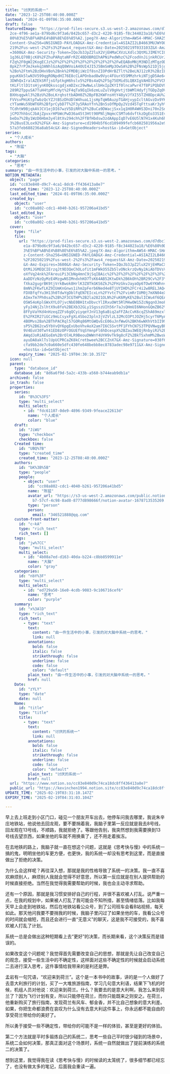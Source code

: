 ```yaml
---
title: "讨厌的系统一"
date: "2023-12-25T08:40:00.000Z"
lastmod: "2024-01-09T06:35:00.000Z"
draft: false
featuredImage: "https://prod-files-secure.s3.us-west-2.amazonaws.com/d7dbc101-8\
  2ce-4f96-ae1a-879bd6c9f3a6/842bc657-d3c2-4220-9185-f8c344023a18/%E6%80%9D%E8%\
  80%83%E5%BF%AB%E4%B8%8E%E6%85%A2.jpeg?X-Amz-Algorithm=AWS4-HMAC-SHA256&X-Amz-\
  Content-Sha256=UNSIGNED-PAYLOAD&X-Amz-Credential=ASIAZI2LB4663MUJWYOO%2F20250\
  219%2Fus-west-2%2Fs3%2Faws4_request&X-Amz-Date=20250219T033103Z&X-Amz-Expires\
  =3600&X-Amz-Security-Token=IQoJb3JpZ2luX2VjEHMaCXVzLXdlc3QtMiJIMEYCIQDIcomsKD\
  1g36LQ70BjcK8%2FZhuPARqtaNFrRZC4BDOBRQIhAPNiPedWhzC%2FcodVnJijnkRCUrJ68u6GGb7\
  FZq%2F0gW22KogECJz%2F%2F%2F%2F%2F%2F%2F%2F%2F%2FwEQABoMNjM3NDIzMTgzODA1IgzvRu\
  8pkZ7rPJmJkekq3ANhlGzAqQ8WVoiA4OUI4JI5J5BmSmMp3OwSA%2B%2FNsWp521Dj5jgGDNj5SEw\
  %2Bo%2Ftm%2BzDHxVBo%2Bnk%2FMDBjiWzIf8snZIOPdHrBZTlt%2BeLNJ12zR3%2BzILQhmNpWZ8\
  pguK6k5lwN3V599qgRONpdHI76E8cCLAPOnbad8w9Vyc4FUurX5SMMzhrkiNTjgD5Ae64e1keoe4p\
  3DWhQxIralAZEkSRfjsGfptkgH6hslv5%2FBs4aQ%2FSg75EMidSLQBXIgVAHO3%2FVCR8dMSV6lq\
  tKLFltlD1tsHjynK0QksscgdjxmD2xc29wNwLslbHxIpZKYIf0lncaPwr47f8PiPQbDV92USyOYxZ\
  289R2TppuSA7TuH4tpMfcHyt%2F4qTa9EqIk6zmLuZulV0gHvtjtbWMlHdyfjTGDpZqOVeTT2pBQl\
  BXHsqgwkl3%2BzU%2BoLKrqhsttbADH0Z%2BpFB2KWFnsHtY48yVJfXI55TZH8DpcAU%2FYTay1n7\
  FVVsvPHiKtpTwbzQcYZJtBSzDhUDlW4huaL1jsHpTqW0AuzpTGAHjvypIcltAGvzDx9YKX2VC3Ar2\
  cYTamWu59bWT6R%2BfprCybD7T%2F3y5RAoYfn%2Bn5sOfMpQy2Vzd45TqFttsaKr3yh%2BgtVPDa\
  TCdhtW9BjqkAVJCV1ejDI67wzV5DiRR%2F%2BuCa9DWacjSxx1q1H0R4WHS3Dni70n2Snc2Q%2F4E\
  jCPO7hhbsCJbAjZpvxrHPbWcPwD36a45t3Htt90PNljNqmcCSMTo6dvftkzDgEo33S1EvR8R2%2Be\
  beDa7%2By1WzD6Hbm3y4l8tXv294ch%2FfBfHbdsw3zdAAppIqD7vE6U5lN7H1x4Kuh6hXmeMzCCA\
  3%2BusE3Lox92%2F&X-Amz-Signature=cd1904b5f6cd109499fefcb602581956a2e952029a84\
  57a3feb688236a8ab54c&X-Amz-SignedHeaders=host&x-id=GetObject"
series:
  - "个人成长"
authors:
  - "陈猛"
tags:
  - "大脑"
categories:
  - "思考"
summary: "由一件生活中的小事，引发的对大脑中系统一的思考。"
NOTION_METADATA:
  object: "page"
  id: "cc83e840-d9c7-4ca1-8dc8-ff436413a8e7"
  created_time: "2023-12-25T08:40:00.000Z"
  last_edited_time: "2024-01-09T06:35:00.000Z"
  created_by:
    object: "user"
    id: "cc08a802-cdc1-4040-b261-957206a41bd5"
  last_edited_by:
    object: "user"
    id: "cc08a802-cdc1-4040-b261-957206a41bd5"
  cover:
    type: "file"
    file:
      url: "https://prod-files-secure.s3.us-west-2.amazonaws.com/d7dbc101-82ce-4f96-a\
        e1a-879bd6c9f3a6/842bc657-d3c2-4220-9185-f8c344023a18/%E6%80%9D%E8%80%8\
        3%E5%BF%AB%E4%B8%8E%E6%85%A2.jpeg?X-Amz-Algorithm=AWS4-HMAC-SHA256&X-Am\
        z-Content-Sha256=UNSIGNED-PAYLOAD&X-Amz-Credential=ASIAZI2LB466UQUDXBUV\
        %2F20250219%2Fus-west-2%2Fs3%2Faws4_request&X-Amz-Date=20250219T033010Z\
        &X-Amz-Expires=3600&X-Amz-Security-Token=IQoJb3JpZ2luX2VjEHMaCXVzLXdlc3\
        QtMiJGMEQCIErzqJt9D3QeChOLofit1mFWkO55Zb5lvONckrzQvNy2AiAbTDVsVJJUk6bxo\
        oXfVq24nk%2FAreuiPi3CbNg4mnC9jSqIBAic%2F%2F%2F%2F%2F%2F%2F%2F%2F%2F8BEA\
        AaDDYzNzQyMzE4MzgwNSIMndxhKO7TsK64AB52KtwDk%2B6kOh%2BR29Cv%2F3YwVqKFmJ8\
        fXka2gugrBK9tjVrkBwok8HrlK3Z8TkGKS6ZkJ%2FHzGkvJayaOp6TOw6YKWhnvFIn4I4x4\
        8mN%2FKwfLKZ9IUmKnGnws1ihm2pFerb6Ned4e8TjUYIHD%2FCr4i2w8RELJAQ4sEPzU75a\
        FDXBfqfYu3H13h0TdwYgDblFqEN7EIcxLn%2FYvtcT%2FvimRrIUM0j7mXN04eXd8Q%2F3y\
        AImxTm7Ph0saZ%2B%2F3CGTHP%2B2la2821OLN%2FuK6MyKE%2BulICWu4f6QEAaNUhvnKE\
        OSWS4oKplGWxXYLO7jvcNbE0BH1txDbvcYlIRxuOWt5RlM4wOW15ZcNgqnOJmoF%2FOcPdY\
        yFy24NjZslhtX9u8fo%2BEXb32GLy1SgsszUIh56r7aJsQHmUI6NHonGQmZB62%2FoVGJz7\
        8FFpVaYKd4nHzeqZZFs6gQCyiyqeYJnV13g6aBiq2aFFZAcCvK6cqZShA69mzxlmGh9EclD\
        E%2FKIR27iGCz9mLCsyxFgXL4Sbo23pln3jVZVlzL32McO3PtJOZHj5cyrT6MyAEMj5hgZP\
        4BOMvs2Ba%2BThPACRql57GORq86MtGWQvEcE06uJnfWwG%2BKh6wWXhVtbII99UNangdrs\
        sP5%2B62cw5YbVvQY6pgExUboVhvAoX2am7I6CSSvtPF1FYhCN7S3TPQVNwgyBPuwoq0v1w\
        9V4EuV30TwY41ED8zOPrOGUEfVqSYmnpFl6hDcespX%2BZau3WEQjRnbyiRz%2BPZlIHeyO\
        AWqdJoRiAEGoEm%2BrOlHLR9BeouDWWnY4UYH9vTk9g8cFZ%2BkTSxhmM%2BwsW8THBQhzx\
        ayuDA8aklTslUpUCPRCaZK8kCretbwee%2BCCZnX7&X-Amz-Signature=038f6bdc692ed\
        cfa9bb2de7c0a660e5dfc430fe648bebb8ec8783adec98e9711&X-Amz-SignedHeaders\
        =host&x-id=GetObject"
      expiry_time: "2025-02-19T04:30:10.357Z"
  icon: null
  parent:
    type: "database_id"
    database_id: "8d6a6f9d-5a2c-433b-a560-b744eab9db1a"
  archived: false
  in_trash: false
  properties:
    series:
      id: "B%3C%3FS"
      type: "multi_select"
      multi_select:
        - id: "fdc61107-0de9-4896-9349-9feace22613d"
          name: "个人成长"
          color: "blue"
    draft:
      id: "JiWU"
      type: "checkbox"
      checkbox: false
    Created time:
      id: "UBQ%7B"
      type: "created_time"
      created_time: "2023-12-25T08:40:00.000Z"
    authors:
      id: "bK%3B%5B"
      type: "people"
      people:
        - object: "user"
          id: "cc08a802-cdc1-4040-b261-957206a41bd5"
          name: "陈猛"
          avatar_url: "https://s3-us-west-2.amazonaws.com/public.notion-static.com/775523\
            b7-57cf-4c98-8ad8-8777d898666f/notion-avatar-1678713535269.png"
          type: "person"
          person:
            email: "346521888@qq.com"
    custom-front-matter:
      id: "c~kA"
      type: "rich_text"
      rich_text: []
    tags:
      id: "jw%7CC"
      type: "multi_select"
      multi_select:
        - id: "4b08a7ed-d163-40da-b224-c8bb8599911e"
          name: "大脑"
          color: "gray"
    categories:
      id: "nbY%3F"
      type: "multi_select"
      multi_select:
        - id: "ed729a50-16e0-4cdb-9083-9c106716cef6"
          name: "思考"
          color: "purple"
    summary:
      id: "x%3AlD"
      type: "rich_text"
      rich_text:
        - type: "text"
          text:
            content: "由一件生活中的小事，引发的对大脑中系统一的思考。"
            link: null
          annotations:
            bold: false
            italic: false
            strikethrough: false
            underline: false
            code: false
            color: "default"
          plain_text: "由一件生活中的小事，引发的对大脑中系统一的思考。"
          href: null
    Date:
      id: "zYLY"
      type: "date"
      date: null
    Name:
      id: "title"
      type: "title"
      title:
        - type: "text"
          text:
            content: "讨厌的系统一"
            link: null
          annotations:
            bold: false
            italic: false
            strikethrough: false
            underline: false
            code: false
            color: "default"
          plain_text: "讨厌的系统一"
          href: null
  url: "https://www.notion.so/cc83e840d9c74ca18dc8ff436413a8e7"
  public_url: "https://kevinchen1994.notion.site/cc83e840d9c74ca18dc8ff436413a8e7"
UPDATE_TIME: "2025-02-19T03:31:10.147Z"
EXPIRY_TIME: "2025-02-19T04:31:03.104Z"

---
```

<link rel="stylesheet" href="https://cdn.jsdelivr.net/npm/katex@0.16.2/dist/katex.min.css" integrity="sha384-bYdxxUwYipFNohQlHt0bjN/LCpueqWz13HufFEV1SUatKs1cm4L6fFgCi1jT643X" crossorigin="anonymous">


早上去上班走到小区门口，碰见一个朋友开车出去，他停车问我去哪里，我说朱辛庄地铁站，他说他去回龙观，要不要捎着我，我脑子里第一反应就是我去8号线，回龙观在13号线，不顺路，我就拒绝了。等跟他告别，我突然想到我需要换到13号线去望京西，如果坐他的车就不用换乘了，还不用走着挨冻。


在去地铁的路上，我脑子就一直在想这个问题，这就是《思考快与慢》中的系统一搞的鬼，明明坐他的车更方便，也更快，我的系统一却没有思考到这里，而是直接做出了拒绝的决策。


为什么会这样呢？再往深入想，那就是我的性格导致了系统一的决策。我一直不喜欢麻烦别人，麻烦别人我就会觉得不好意思，所以第一反应就是在别人提供帮助的时候直接拒绝。当然在我觉得我需要帮助的时候，我也会主动寻求帮助。


还有一个原因，那就是我习惯安排好自己的行程，并很不喜欢被人打乱。说严重一点，在我的规划中，如果被人打乱了我可能会不知所措，甚至情绪低落。比如我每天早上会走到地铁站，然后在地铁站看公众号，到了公司班车会看B站视频，每天如此。那天他问我要不要捎我的时候，我脑子里闪过了如果坐他的车，我看公众号的时间就会缩短，而且还会进行一直“无意义”的聊天，这是我不可接受的，我不喜欢被人打乱了计划。


系统一总是会做出这种短期看上去“更好”的决策，而长期来看，这个决策反而是错误的。


如果改变这个问题呢？我觉得首先需要改变自己的思想，那就是先让自己改变自己的观念，接受一些生活中的不确定性，这样面对这些不确定性的时候就会启动系统二去进行深入思考，这件事情给我带来的是利还是弊。


孟岩有一句咒语，“欢迎来到荷兰”。这个是一本书中的故事，讲的是一个人做好了去意大利旅行的计划，买了一大堆旅游指南，学习几句意大利语，结果下飞机的时候，机组人员对他说：欢迎来到荷兰。什么？我要去的是意大利啊，我怎么来到荷兰了？因为飞行计划有变，所以只能停在荷兰，而你只能既来之则安之。在荷兰，他重新购买了旅行指南，发现荷兰有风车、郁金香，并不比自己想象的意大利差。如果，你把生命都浪费在哀叹为什么没有去意大利这件事上，你永远都不能自由的享受荷兰带给你的美好了。


所以勇于接受一些不确定性，带给你的可能不是一样的体验，甚至是更好的体验。


第二个方法就是平时多锻炼自己的系统二，思考一些自己平时很少碰到的场景中，系统二会如何决策，那真正面对这个场景时，系统一自然就做出了提前演练的系统二的决策了。


想到这里，我觉得我在读《思考快与慢》的时候读的太笼统了，很多细节都已经忘了，也没有做太多的笔记，后面我会重读一遍。

